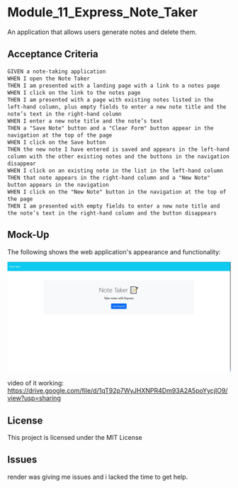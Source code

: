# Module_11_Express_Note_Taker

An application that allows users generate notes and delete them.

## Acceptance Criteria

```
GIVEN a note-taking application
WHEN I open the Note Taker
THEN I am presented with a landing page with a link to a notes page
WHEN I click on the link to the notes page
THEN I am presented with a page with existing notes listed in the left-hand column, plus empty fields to enter a new note title and the note’s text in the right-hand column
WHEN I enter a new note title and the note’s text
THEN a "Save Note" button and a "Clear Form" button appear in the navigation at the top of the page
WHEN I click on the Save button
THEN the new note I have entered is saved and appears in the left-hand column with the other existing notes and the buttons in the navigation disappear
WHEN I click on an existing note in the list in the left-hand column
THEN that note appears in the right-hand column and a "New Note" button appears in the navigation
WHEN I click on the "New Note" button in the navigation at the top of the page
THEN I am presented with empty fields to enter a new note title and the note’s text in the right-hand column and the button disappears
```

## Mock-Up
The following shows the web application's appearance and functionality:

![portfolio](./public/assets/images/Screenshot%202024-09-03%20184957.jpg)

video of it working: https://drive.google.com/file/d/1qT92p7WyJHXNPR4Dm93A2A5poYycjIO9/view?usp=sharing

## License

This project is licensed under the MIT License

## Issues
render was giving me issues and i lacked the time to get help. 